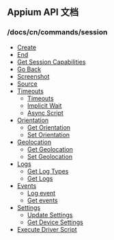 ## Appium API 文档

  ### /docs/cn/commands/session
<div class="api-index">
<ul>
    <li><a href='/docs/cn/commands/session/create.md'>Create</a></li>
    <li><a href='/docs/cn/commands/session/delete.md'>End</a></li>
    <li><a href='/docs/cn/commands/session/get.md'>Get Session Capabilities</a></li>
    <li><a href='/docs/cn/commands/session/back.md'>Go Back</a></li>
    <li><a href='/docs/cn/commands/session/screenshot.md'>Screenshot</a></li>
    <li><a href='/docs/cn/commands/session/source.md'>Source</a></li>
    <li><a href='/docs/cn/commands/session/timeouts'>Timeouts</a><ul>    <li><a href='/docs/cn/commands/session/timeouts/timeouts.md'>Timeouts</a></li>
    <li><a href='/docs/cn/commands/session/timeouts/implicit-wait.md'>Implicit Wait</a></li>
    <li><a href='/docs/cn/commands/session/timeouts/async-script.md'>Async Script</a></li>
</ul></li>
    <li><a href='/docs/cn/commands/session/orientation'>Orientation</a><ul>    <li><a href='/docs/cn/commands/session/orientation/get-orientation.md'>Get Orientation</a></li>
    <li><a href='/docs/cn/commands/session/orientation/set-orientation.md'>Set Orientation</a></li>
</ul></li>
    <li><a href='/docs/cn/commands/session/geolocation'>Geolocation</a><ul>    <li><a href='/docs/cn/commands/session/geolocation/get-geolocation.md'>Get Geolocation</a></li>
    <li><a href='/docs/cn/commands/session/geolocation/set-geolocation.md'>Set Geolocation</a></li>
</ul></li>
    <li><a href='/docs/cn/commands/session/logs'>Logs</a><ul>    <li><a href='/docs/cn/commands/session/logs/get-log-types.md'>Get Log Types</a></li>
    <li><a href='/docs/cn/commands/session/logs/get-log.md'>Get Logs</a></li>
</ul></li>
    <li><a href='/docs/cn/commands/session/events'>Events</a><ul>    <li><a href='/docs/cn/commands/session/events/log-event.md'>Log event</a></li>
    <li><a href='/docs/cn/commands/session/events/get-events.md'>Get events</a></li>
</ul></li>
    <li><a href='/docs/cn/commands/session/settings'>Settings</a><ul>    <li><a href='/docs/cn/commands/session/settings/update-settings.md'>Update Settings</a></li>
    <li><a href='/docs/cn/commands/session/settings/get-settings.md'>Get Device Settings</a></li>
</ul></li>
    <li><a href='/docs/cn/commands/session/execute-driver.md'>Execute Driver Script</a></li>
</ul>
</div>